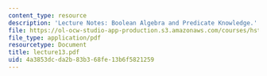 ```yaml
---
content_type: resource
description: 'Lecture Notes: Boolean Algebra and Predicate Knowledge.'
file: https://ol-ocw-studio-app-production.s3.amazonaws.com/courses/hst-952-computing-for-biomedical-scientists-fall-2002/4a3853dcda2b83b368fe13b6f5821259_lecture13.pdf
file_type: application/pdf
resourcetype: Document
title: lecture13.pdf
uid: 4a3853dc-da2b-83b3-68fe-13b6f5821259
---
```

